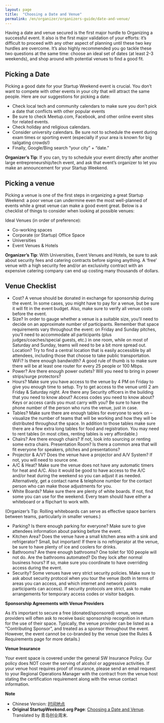 ```yaml
---
layout: page
title:  "Choosing a Date and Venue" 
permalink: /en/organizer/organizers-guide/date-and-venue/
---
```


Having a date and venue secured is the first major hurdle to Organizing a successful event. It also is the first major validation of your efforts: it’s difficult to proceed with any other aspect of planning until these two key hurdles are overcome. It’s also highly recommended you go tackle these two questions at the same time: choose an ideal set of dates (at least 2-3 weekends), and shop around with potential venues to find a good fit.

## Picking a Date

Picking a good date for your Startup Weekend event is crucial. You don’t want to compete with other events in your city that will attract the same people. Here are our suggestions for picking a date:

* Check local tech and community calendars to make sure you don’t pick a date that conflicts with other popular events
* Be sure to check Meetup.com, Facebook, and other online event sites for related events.
* Check holiday and religious calendars.
* Consider university calendars. Be sure not to schedule the event during exam times or sporting event (especially if your area is known for big tailgating crowds!)
* Finally, Google/Bing search “your city” + “date.”

**Organizer’s Tip**: If you can, try to schedule your event directly after another large entrepreneurship/tech event, and ask that event’s organizer to let you make an announcement for your Startup Weekend.

## Picking a venue 

Picking a venue is one of the first steps in organizing a great Startup Weekend: a poor venue can undermine even the most well-planned of events while a great venue can make a good event great. Below is a checklist of things to consider when looking at possible venues:

Ideal Venues (in order of preference):

* Co-working spaces
* Corporate (or Startup) Office Space
* Universities
* Event Venues & Hotels

**Organizer’s Tip**: With Universities, Event Venues and Hotels, be sure to ask about security fees and catering contracts before signing anything. A ‘free’ venue with a high security fee and/or an exclusivity contract with an expensive catering company can end up costing many thousands of dollars.

## Venue Checklist

* Cost? A venue should be donated in exchange for sponsorship during the event. In some cases, you might have to pay for a venue, but be sure it will fit in the event budget. Also, make sure to verify all venue costs before the event.
* Size? In order to gauge whether a venue is a suitable size, you’ll need to decide on an approximate number of participants. Remember that space requirements vary throughout the event: on Friday and Sunday pitches, you’ll need to accommodate  all participants (plus judges/coaches/special guests, etc.) in one room, while on most of Saturday and Sunday, teams will need to be a bit more spread out.
Location? Try to find a central location that is easily accessible by all attendees, including those that choose to take public transportation.
WiFi? Is there enough bandwidth? A good rule of thumb is to make sure there will be at least one router for every 25 people or 100 Mbps.
* Power? Are there enough power outlets? Will you need to bring in power strips/surge protectors?
* Hours? Make sure you have access to the venue by 4 PM on Friday to give you enough time to setup. Try to get access to the venue until 2 am Friday & Saturday night. Are there any Security officers in the building that you need to know about? Access codes you need to know about? Keys or access cards you must carry with you? Be sure to have the phone number of the person who runs the venue, just in case.
* Tables? Make sure there are enough tables for everyone to work on – visualize the number of teams that will be working and how they will be distributed throughout the space. In addition to those tables make sure there are a few extra long tables for food and registration. You may need to rent tables (in most cities, renting tables is very affordable.)
* Chairs? Are there enough chairs? If not, look into sourcing or renting some extra chairs.
Presentation Room? Is there a common area that will fit everyone for speakers, pitches and presentations?
* Projector & A/V? Does the venue have a projector and A/V System? If not, you will need to source one.
* A/C & Heat? Make sure the venue does not have any automatic timers for heat and A/C. Also it would be good to have access to the A/C and/or heat during the weekend so you can adjust it as needed. Alternatively, get a contact name & telephone number for the contact person who can make those adjustments for you.
* White Boards? Make sure there are plenty of white boards. If not, find some you can use for the weekend. Every team should have either a whiteboard or a flipchart to work with.

(Organizer’s Tip: Rolling whiteboards can serve as effective space barriers between teams, particularly in smaller venues.)

* Parking? Is there enough parking for everyone? Make sure to give attendees information about parking before the event.
* Kitchen Area? Does the venue have a small kitchen area with a sink and refrigerator? Small, but important! If there is no refrigerator at the venue, be sure to have plenty of ice and coolers for drinks.
* Bathrooms? Are there enough bathrooms? One toilet for 100 people will not do. Are the bathrooms automated? Do they lock after normal business hours? If so, make sure you coordinate to have overriding access during the event.
* Security? Some venues have very strict security policies. Make sure to ask about security protocol when you tour the venue (both in terms of areas you can access, and which internet and network points participants can access). If security protocols are strict, ask to make arrangements for temporary access codes or visitor badges.

**Sponsorship Agreements with Venue Providers**

As it’s important to secure a free (donated/sponsored) venue, venue providers will often ask to receive basic sponsorship recognition in return for the use of their space. Typically, the venue provider can be listed as a “Contributing Sponsor”, and treated as a sponsor throughout the event. However, the event cannot be co-branded by the venue (see the Rules & Requirements page for more details.)

**Venue Insurance**

Your event space is covered under the general SW Insurance Policy. Our policy does NOT cover the serving of alcohol or aggressive activities. If your venue host requires proof of insurance, please send an email request to your Regional Operations Manager with the contract from the venue host stating the certification requirement along with the venue contact information.

**Note**

* Chinese Version: [时间地点](/organizer/organizers-guide/date-and-venue/)
* __Original StartupWeekend.org Page__: [Choosing a Date and Venue](http://startupweekend.org/organizer/organizers-guide/date-and-venue/). Translated by 青岛创业周末.